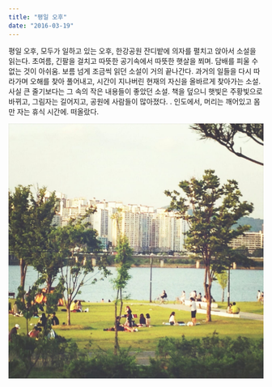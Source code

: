 ```yaml
---
title: "평일 오후"
date: "2016-03-19"
---
```


평일 오후, 모두가 일하고 있는 오후, 한강공원 잔디밭에 의자를 펼치고 앉아서 소설을 읽는다. 초여름, 긴팔을 걸치고 따뜻한 공기속에서 따뜻한 햇살을 쬐며. 담배를 피울 수 없는 것이 아쉬움. 보름 넘게 조금씩 읽던 소설이 거의 끝나간다. 과거의 일들을 다시 따라가며 오해를 찾아 풀어내고, 시간이 지나버린 현재의 자신을 올바르게 찾아가는 소설. 사실 큰 줄기보다는 그 속의 작은 내용들이 좋았던 소설. 책을 덮으니 햇빛은 주황빛으로 바뀌고, 그림자는 길어지고, 공원에 사람들이 많아졌다. . 인도에서, 머리는 깨어있고 몸만 자는 휴식 시간에. 떠올랐다.

![](/photo/memory/2016-03-19-평일_오후.jpg)